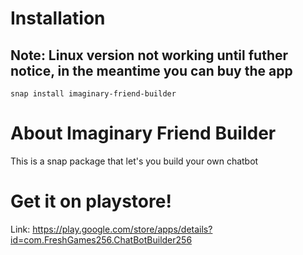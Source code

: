 # Installation

## Note: Linux version not working until futher notice, in the meantime you can buy the app

```shell
snap install imaginary-friend-builder
```

# About Imaginary Friend Builder
This is a snap package that let's you build your own chatbot

# Get it on playstore!
Link: https://play.google.com/store/apps/details?id=com.FreshGames256.ChatBotBuilder256
